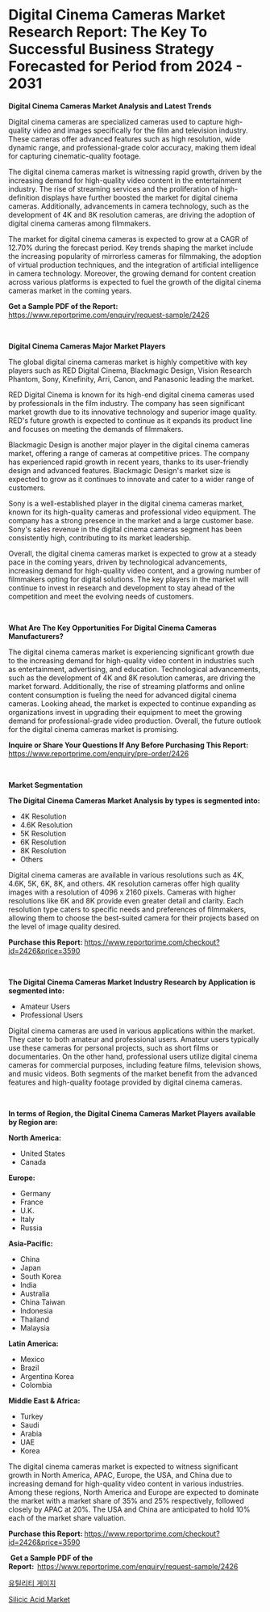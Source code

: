 <p><h1>Digital Cinema Cameras Market Research Report: The Key To Successful Business Strategy Forecasted for Period from 2024 - 2031</h1></p><p><strong>Digital Cinema Cameras Market Analysis and Latest Trends</strong></p>
<p><p>Digital cinema cameras are specialized cameras used to capture high-quality video and images specifically for the film and television industry. These cameras offer advanced features such as high resolution, wide dynamic range, and professional-grade color accuracy, making them ideal for capturing cinematic-quality footage.</p><p>The digital cinema cameras market is witnessing rapid growth, driven by the increasing demand for high-quality video content in the entertainment industry. The rise of streaming services and the proliferation of high-definition displays have further boosted the market for digital cinema cameras. Additionally, advancements in camera technology, such as the development of 4K and 8K resolution cameras, are driving the adoption of digital cinema cameras among filmmakers.</p><p>The market for digital cinema cameras is expected to grow at a CAGR of 12.70% during the forecast period. Key trends shaping the market include the increasing popularity of mirrorless cameras for filmmaking, the adoption of virtual production techniques, and the integration of artificial intelligence in camera technology. Moreover, the growing demand for content creation across various platforms is expected to fuel the growth of the digital cinema cameras market in the coming years.</p></p>
<p><strong>Get a Sample PDF of the Report:&nbsp;</strong> <a href="https://www.reportprime.com/enquiry/request-sample/2426">https://www.reportprime.com/enquiry/request-sample/2426</a></p>
<p>&nbsp;</p>
<p><strong>Digital Cinema Cameras Major Market Players</strong></p>
<p><p>The global digital cinema cameras market is highly competitive with key players such as RED Digital Cinema, Blackmagic Design, Vision Research Phantom, Sony, Kinefinity, Arri, Canon, and Panasonic leading the market. </p><p>RED Digital Cinema is known for its high-end digital cinema cameras used by professionals in the film industry. The company has seen significant market growth due to its innovative technology and superior image quality. RED's future growth is expected to continue as it expands its product line and focuses on meeting the demands of filmmakers.</p><p>Blackmagic Design is another major player in the digital cinema cameras market, offering a range of cameras at competitive prices. The company has experienced rapid growth in recent years, thanks to its user-friendly design and advanced features. Blackmagic Design's market size is expected to grow as it continues to innovate and cater to a wider range of customers.</p><p>Sony is a well-established player in the digital cinema cameras market, known for its high-quality cameras and professional video equipment. The company has a strong presence in the market and a large customer base. Sony's sales revenue in the digital cinema cameras segment has been consistently high, contributing to its market leadership.</p><p>Overall, the digital cinema cameras market is expected to grow at a steady pace in the coming years, driven by technological advancements, increasing demand for high-quality video content, and a growing number of filmmakers opting for digital solutions. The key players in the market will continue to invest in research and development to stay ahead of the competition and meet the evolving needs of customers.</p></p>
<p>&nbsp;</p>
<p><strong>What Are The Key Opportunities For Digital Cinema Cameras Manufacturers?</strong></p>
<p><p>The digital cinema cameras market is experiencing significant growth due to the increasing demand for high-quality video content in industries such as entertainment, advertising, and education. Technological advancements, such as the development of 4K and 8K resolution cameras, are driving the market forward. Additionally, the rise of streaming platforms and online content consumption is fueling the need for advanced digital cinema cameras. Looking ahead, the market is expected to continue expanding as organizations invest in upgrading their equipment to meet the growing demand for professional-grade video production. Overall, the future outlook for the digital cinema cameras market is promising.</p></p>
<p><strong>Inquire or Share Your Questions If Any Before Purchasing This Report:</strong> <a href="https://www.reportprime.com/enquiry/pre-order/2426">https://www.reportprime.com/enquiry/pre-order/2426</a></p>
<p>&nbsp;</p>
<p><strong>Market Segmentation</strong></p>
<p><strong>The Digital Cinema Cameras Market Analysis by types is segmented into:</strong></p>
<p><ul><li>4K Resolution</li><li>4.6K Resolution</li><li>5K Resolution</li><li>6K Resolution</li><li>8K Resolution</li><li>Others</li></ul></p>
<p><p>Digital cinema cameras are available in various resolutions such as 4K, 4.6K, 5K, 6K, 8K, and others. 4K resolution cameras offer high quality images with a resolution of 4096 x 2160 pixels. Cameras with higher resolutions like 6K and 8K provide even greater detail and clarity. Each resolution type caters to specific needs and preferences of filmmakers, allowing them to choose the best-suited camera for their projects based on the level of image quality desired.</p></p>
<p><strong>Purchase this Report:&nbsp;</strong><a href="https://www.reportprime.com/checkout?id=2426&price=3590">https://www.reportprime.com/checkout?id=2426&price=3590</a></p>
<p>&nbsp;</p>
<p><strong>The Digital Cinema Cameras Market Industry Research by Application is segmented into:</strong></p>
<p><ul><li>Amateur Users</li><li>Professional Users</li></ul></p>
<p><p>Digital cinema cameras are used in various applications within the market. They cater to both amateur and professional users. Amateur users typically use these cameras for personal projects, such as short films or documentaries. On the other hand, professional users utilize digital cinema cameras for commercial purposes, including feature films, television shows, and music videos. Both segments of the market benefit from the advanced features and high-quality footage provided by digital cinema cameras.</p></p>
<p>&nbsp;</p>
<p><strong>In terms of Region, the Digital Cinema Cameras Market Players available by Region are:</strong></p>
<p>
    <p> <strong> North America: </strong>
        <ul>
            <li>United States</li>
            <li>Canada</li>
        </ul>
        </p> 
    <p> <strong> Europe: </strong>
        <ul>
            <li>Germany</li>
            <li>France</li>
            <li>U.K.</li>
            <li>Italy</li>
            <li>Russia</li>
        </ul>
        </p> 
    <p> <strong> Asia-Pacific: </strong>
        <ul>
            <li>China</li>
            <li>Japan</li>
            <li>South Korea</li>
            <li>India</li>
            <li>Australia</li>
            <li>China Taiwan</li>
            <li>Indonesia</li>
            <li>Thailand</li>
            <li>Malaysia</li>
        </ul>
        </p> 
    <p> <strong> Latin America: </strong>
        <ul>
            <li>Mexico</li>
            <li>Brazil</li>
            <li>Argentina Korea</li>
            <li>Colombia</li>
        </ul>
        </p> 
    <p> <strong> Middle East & Africa: </strong>
        <ul>
            <li>Turkey</li>
            <li>Saudi</li>
            <li>Arabia</li>
            <li>UAE</li>
            <li>Korea</li>
        </ul>
    </p>
    </p>
<p><p>The digital cinema cameras market is expected to witness significant growth in North America, APAC, Europe, the USA, and China due to increasing demand for high-quality video content in various industries. Among these regions, North America and Europe are expected to dominate the market with a market share of 35% and 25% respectively, followed closely by APAC at 20%. The USA and China are anticipated to hold 10% each of the market share valuation.</p></p>
<p><strong>Purchase this Report: </strong><a href="https://www.reportprime.com/checkout?id=2426&price=3590">https://www.reportprime.com/checkout?id=2426&price=3590</a></p>
<p>&nbsp;<strong>Get a Sample PDF of the Report:&nbsp;&nbsp;</strong><a href="https://www.reportprime.com/enquiry/request-sample/2426">https://www.reportprime.com/enquiry/request-sample/2426</a></p>
<p><strong></strong></p>
<p><p><a href="https://github.com/royErdmtyan906778/Market-Research-Report-List-1/blob/main/260057210598.md">유틸리티 게이지</a></p><p><a href="https://fearless-okapi-6c8.notion.site/Silicic-Acid-Market-Size-Growing-and-Forecasted-for-period-from-2024-2031-and-provides-complete-ma-e20823cbb1ca42cba6216be26977e948">Silicic Acid Market</a></p></p>